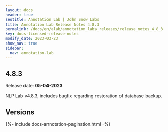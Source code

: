 ```yaml
---
layout: docs
header: true
seotitle: Annotation Lab | John Snow Labs
title: Annotation Lab Release Notes 4.8.3
permalink: /docs/en/alab/annotation_labs_releases/release_notes_4_8_3
key: docs-licensed-release-notes
modify_date: 2023-03-23
show_nav: true
sidebar:
  nav: annotation-lab
---
```


<div class="h3-box" markdown="1">

## 4.8.3

Release date: **05-04-2023**

NLP Lab v4.8.3, includes bugfix regarding restoration of database backup. 

</div><div class="prev_ver h3-box" markdown="1">

## Versions

</div>

{%- include docs-annotation-pagination.html -%}